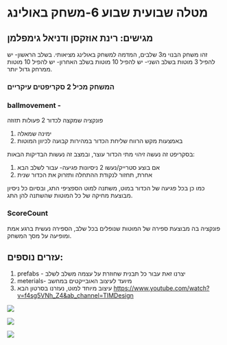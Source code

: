 # מטלה שבועית שבוע 6-משחק באולינג
## מגישים: רינת אוזקסן ודניאל גימפלמן
זהו משחק הבנוי מ3 שלבים, המדמה למשחק באולינג מציאותי.
בשלב הראשון- יש להפיל 3 מוטות
בשלב השני- יש להפיל 10 מוטות
בשלב האחרון- יש להפיל 10 מוטות ממרחק גדול יותר.
### המשחק מכיל 2 סקריפטים עיקריים

### ballmovement -
פונקציה שמקצה לכדור 2 פעולות תזוזה
1. ימינה שמאלה
2. באמצעות מקש הרווח שליחת הכדור במהירות קבועה לכיוון המוטות

בסקריפט זה נעשה זיהוי מתי הכדור עוצר, ובמצב זה נעשות הבדיקות הבאות:
1. אם בוצע סטרייק/נעשו 2 ניסיונות פגיעה- עבור לשלב הבא
2. אחרת, תחזור לנקודת ההתחלה ותזרוק את הכדור שנית

כמו כן בכל פגיעה של הכדור במוט, משתנה למוט הספציפי התג, ובסיום כל ניסיון
מבוצעת מחיקה של כל המוטות שהשתנה להן התג.

### ScoreCount
פונקציה בה מבוצעת ספירה של המוטות שנופלים בכל שלב,
הספירה נעשית ברגע אמת ומופיעה על מסך המשחק.

## עזרים נוספים:
1. prefabs -
יצרנו זאת עבור כל תבנית שחוזרת על עצמה משלב לשלב
2. meterials-
מיועד לעיצוב האובייקטים במחשב
3. עיצוב מיוחד למוט, נעזרנו בסרטון הבא
https://www.youtube.com/watch?v=f4sg5VNh_Z4&ab_channel=TIMDesign

[![](https://scontent.fsdv3-1.fna.fbcdn.net/v/t1.0-9/128054146_3566632896737724_4710530173380698110_o.jpg?_nc_cat=104&ccb=2&_nc_sid=0debeb&_nc_ohc=frWU-7NJBzEAX_1O6lB&_nc_ht=scontent.fsdv3-1.fna&oh=7c725fa77e30ee5f7c5864e1c79c95c7&oe=5FE8FDA1)](http://https://scontent.fsdv3-1.fna.fbcdn.net/v/t1.0-9/128054146_3566632896737724_4710530173380698110_o.jpg?_nc_cat=104&ccb=2&_nc_sid=0debeb&_nc_ohc=frWU-7NJBzEAX_1O6lB&_nc_ht=scontent.fsdv3-1.fna&oh=7c725fa77e30ee5f7c5864e1c79c95c7&oe=5FE8FDA1)

[![](https://scontent.fsdv3-1.fna.fbcdn.net/v/t1.0-9/128051215_3566632900071057_973295284218645986_o.jpg?_nc_cat=107&ccb=2&_nc_sid=0debeb&_nc_ohc=XEetpKHWYGMAX8Np80C&_nc_ht=scontent.fsdv3-1.fna&oh=cf795e971ec81487edd9e28a150d6f8b&oe=5FE9D699)](https://scontent.fsdv3-1.fna.fbcdn.net/v/t1.0-9/128051215_3566632900071057_973295284218645986_o.jpg?_nc_cat=107&ccb=2&_nc_sid=0debeb&_nc_ohc=XEetpKHWYGMAX8Np80C&_nc_ht=scontent.fsdv3-1.fna&oh=cf795e971ec81487edd9e28a150d6f8b&oe=5FE9D699)

[![](https://scontent.fsdv3-1.fna.fbcdn.net/v/t1.0-9/128063549_3566632893404391_8879213314983680508_o.jpg?_nc_cat=104&ccb=2&_nc_sid=0debeb&_nc_ohc=AGogmRCVvagAX-V08W-&_nc_ht=scontent.fsdv3-1.fna&oh=a0a02ad92a52735015f72e7410beffd4&oe=5FEAA899)](https://scontent.fsdv3-1.fna.fbcdn.net/v/t1.0-9/128063549_3566632893404391_8879213314983680508_o.jpg?_nc_cat=104&ccb=2&_nc_sid=0debeb&_nc_ohc=AGogmRCVvagAX-V08W-&_nc_ht=scontent.fsdv3-1.fna&oh=a0a02ad92a52735015f72e7410beffd4&oe=5FEAA899)





